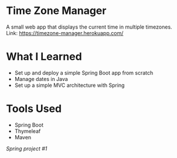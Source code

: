 # Time Zone Manager
A small web app that displays the current time in multiple timezones. <br/>
Link: https://timezone-manager.herokuapp.com/

# What I Learned
* Set up and deploy a simple Spring Boot app from scratch
* Manage dates in Java
* Set up a simple MVC architecture with Spring

# Tools Used
* Spring Boot
* Thymeleaf
* Maven

_Spring project #1_

